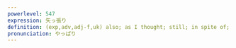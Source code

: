 ```yaml
---
powerlevel: 547
expression: 矢っ張り
definition: (exp,adv,adj-f,uk) also; as I thought; still; in spite of; absolutely; of course; (P)
pronunciation: やっぱり
---
```

